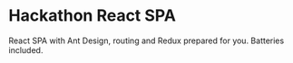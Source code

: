# Hackathon React SPA

React SPA with Ant Design, routing and Redux prepared for you. Batteries included.